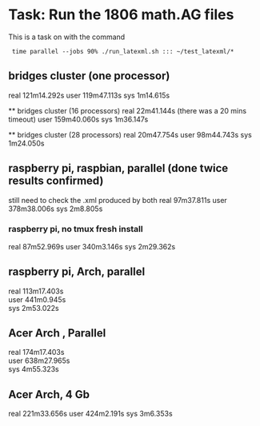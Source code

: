 # Task: Run the 1806 math.AG files 
This is a task on with the command
```
 time parallel --jobs 90% ./run_latexml.sh ::: ~/test_latexml/*
 ```
## bridges cluster (one processor) 
real    121m14.292s 
user    119m47.113s
sys     1m14.615s    

** bridges cluster (16 processors)
real    22m41.144s (there was a 20 mins timeout)
user    159m40.060s 
sys     1m36.147s     

** bridges cluster (28 processors)
real    20m47.754s
user    98m44.743s
sys     1m24.050s

 
## raspberry pi, raspbian, parallel (done twice results confirmed)
still need to check the .xml produced by both
real    97m37.811s
user    378m38.006s
sys     2m8.805s
### raspberry pi, no tmux fresh install
real    87m52.969s
user    340m3.146s
sys     2m29.362s


## raspberry pi, Arch, parallel
real    113m17.403s                                                             
user    441m0.945s                                                              
sys     2m53.022s     

## Acer Arch , Parallel 
real    174m17.403s                                                             
user    638m27.965s                                                             
sys     4m55.323s    
## Acer Arch, 4 Gb
real    221m33.656s
user    424m2.191s
sys     3m6.353s


